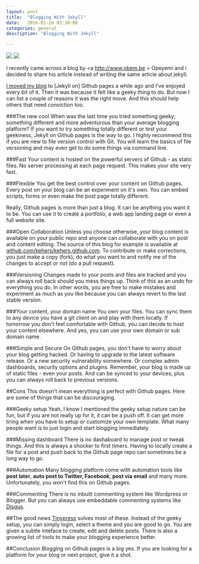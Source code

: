 ```yaml
---
layout: post
title:  "Blogging With Jekyll"
date:   2016-01-16 02:30:00
categories: general
description: "Blogging With Jekyll"

---
```



<img src="{{ site.url }}/assets/images/nnamso1.png"/>

<img src="{{ site.url }}/assets/images/blogging-with-jekyll/jekyll-logo.png"/>

I recently came across a blog by <a http://www.obem.be > Opeyemi <a/> and i decided to share his article instead of writing the same article about jekyll.

[I moved my blog](http://kehers.github.io/2013/02/20/moved.html) to [Jekyll on] Github pages a while ago and I've enjoyed every bit of it. Then it was because it felt like a geeky thing to do. But now I can list a couple of reasons it was the right move. And this should help others that need conviction too. 

###The new cool
When was the last time you tried something geeky; something different and more adventurous than your average blogging platform? If you want to try something totally different or test your geekiness, Jekyll on Github pages is the way to go. I highly recommend this if you are new to file version control with Git. You will learn the basics of file versioning and may even get to do some things via command line.

###Fast 
Your content is hosted on the powerful servers of Github - as static files. No server processing at each page request. This makes your site very fast. 

###Flexible
You get the best control over your content on Github pages. Every post on your blog can be an experiment on it's own. You can embed scripts, forms or even make the post page totally different. 

Really, Github pages is more than just a blog. It can be anything you want it to be. You can use it to create a portfolio, a web app landing page or even a full website site. 

###Open Collaboration
Unless you choose otherwise, your blog content is available on your public repo and anyone can collaborate with you on post and content editing. The source of this blog for example is available at [github.com/kehers/kehers.github.com](http://github.com/kehers/kehers.github.com). To contribute or make corrections, you just make a copy (fork), do what you want to and notify me of the changes to accept or not (do a pull request).

###Versioning
Changes made to your posts and files are tracked and you can always roll back should you mess things up. Think of this as an undo for everything you do. In other words, you are free to make mistakes and experiment as much as you like because you can always revert to the last stable version.

###Your content, your domain name
You own your files. You can sync them to any device you have a git client on and play with them locally. If tomorrow you don't feel comfortable with Github, you can decide to host your content elsewhere.  And yes, you can use your own domain or sub domain name. 

###Simple and Secure
On Github pages, you don't have to worry about your blog getting hacked. Or having to upgrade to the latest software release. Or a new security vulnerability somewhere. Or complex admin dashboards, security options and plugins. Remember, your blog is made up of static files - even your posts. And can be synced to your devices; plus you can always roll back to previous versions.

##Cons
This doesn't mean everything is perfect with Github pages. Here are some of things that can be discouraging.

###Geeky setup
Yeah, I know I mentioned the geeky setup nature can be fun, but if you are not really up for it, it can be a push off. It can get more tiring when you have to setup or customize your own template. What many people want is to just login and start blogging immediately. 

###Missing dashboard
There is no dashaboard to manage post or tweak things. And this is always a shocker to first timers. Having to locally create a file for a post and push back to the Github page repo can sometimes be a long way to go. 

###Automation
Many blogging platform come with automation tools like **post later**, **auto post to Twitter, Facebook**, **post via email** and many more. Unfortunately, you won't find this on Github pages.

###Commenting
There is no inbuilt commenting system like Wordpress or Blogger. But you can always use embeddable commenting systems like [Disqus](http://disqus.com/).

##The good news
 [Tinypress](https://tinypress.co) solves most of these. Instead of the geeky setup, you can simply login, select a theme and you are good to go. You are given a subtle inteface to create, edit and delete posts. There is also a growing list of tools to make your blogging experience better.

##Conclusion
Blogging on Github pages is a big yes. If you are looking for a platform for your blog or next project, give it a shot.


